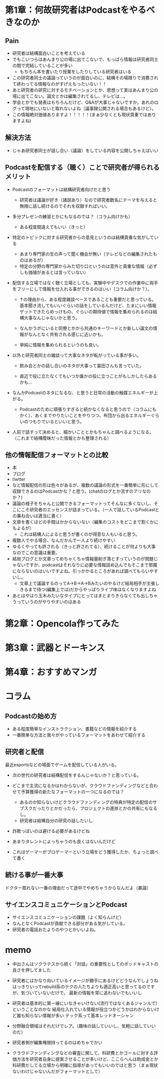 

# 第1章：何故研究者はPodcastをやるべきなのか

## Pain

- 研究者は結構面白いことを考えている
- でもこいつらはあんまり公の場に出てこないで、もっぱら情報は研究者同士の間で完結していることが多い
  - もちろん本を書いたり授業をしたりしている研究者はいる
- この研究者同士の議論っていうのが面白いのに、結構その場限りで消費されて終わってる情報なのがすげえもったいない！！
- あと研究者の研究に対するモチベーションとか、思想って実はあんまり公の場に出てこない。論文とかは編集されてるし、テレビは…。
- 学会とかでも発表はもちろんだけど、Q&Aが大事じゃないですか。あれのログって現地にいないと取れないよね（議事録公開される場合もあるけど）。
- この情報絶対価値ありますよ！！！！！(まぁ少なくとも現状貴重ではありますよね)



## 解決方法

- じゃあ研究者同士が話し合い（議論）をしている内容を公開しちゃえばいい



## Podcastを配信する（聴く）ことで研究者が得られるメリット

- Podcastのフォーマットは結構研究者向けだと思う

  - 研究者は議論が好き（諸説あり）なので研究者数名にテーマを与えると無限に話し続けるのでそれを収録すればいい。
- 多分プレゼンの練習とかにもなるのでは？（コラム向けかも）
  - ある程度間違えてもいい（きっと）
- 特定のトピックに対する研究者からの意見というのは結構貴重な気がしている
  
  - あまり専門家の生の声って聞く機会が無い（テレビなどの編集されたものはあるが）
  - 特定の分野の専門家からみた切り口というのは意外と貴重な情報（必ずしも価値があるとは言っていない）
- 配信する立場ではなく聴く立場としても、実験中やデスクでの作業中に両手をフリーにして情報を仕入れる事ができるのはいい（コラム向けか？）。
  - ↑の理由から、ある程度雑談ベースであることも重要だと思っている。基本聞き流してもいいぐらいの話をしているんだけど、たまにいい情報ゲットできたらめっけもの、ぐらいの期待値で情報を集められるのは結構大事なんじゃないかと思う。
    
  - なんかラボにいると同僚とかから共通のキーワードとか新しい論文の情報がなんとなく共有される感じに近いかも。
  - 単純に情報を集められるというのも良い。

- 以外と研究者同士の雑談って大事なネタが転がっている事が多い。

  - 飲み会とかの話し合いのネタが大事って冨田さんも言っていた。

  - 直近で役に立たなくてもいつか誰かの役に立つことがもしかしたらあるかも…
  
- なんかPodcastのネタになるな、と思うと日常の活動の触媒エネルギーが上がる。

  - Podcastのために頑張りすぎると続かなくなると思うので（コラムにもかく）、あくまでやりたいことをやりつつ、布団から出るエネルギーぐらいのつもりでいるといいと思う。
  
- 人前で話すって決めると、細かいこととかもちゃんと調べるようになる。（これまで結構曖昧だった情報とかも整理される）
## 他の情報配信フォーマットとの比較

  - 本
  - ブログ
  - tiwtter
  - など情報配信の形は色々があるが、複数の議論の形式を一番簡単に形にして収録できるのはPodcastかな？と思う。(chatのログとか流すのアリなのか？)
  - 議論の様子をちゃんと公開できるフォーマットってそんなに多くないし、そこにこそ研究者のエッセンスが詰まっている。（一人で話しているPodcastとの兼ね合いは適当に書く）
  - 文章を書くほどの手間はかからないない（編集のコストをどこまで割くかにもよるが）
    - これは結構人によると思うが書くのが得意な人もいると思う。
- 複数人でやる場合、なんだかんで一人より続けやすい
- ゆるくやっても許される（きっと許されてる）、続けることが何よりも大事なのでこの意識は重要。
- 結局ブログとか文章ってめちゃくちゃ情報量削ぎ落とすっていうのが問題じゃないですか、podcastはそれなりに必要な情報詰め込んでもそこまで邪魔にならないのはいいですよね。引っかかるところがあれば調べてもらいやすいし。
  - 文章上で議論するのってA->B->A->Bみたいのやるけど結局相手が主張しきるまで待つ(編集上では)だからやっぱりライブ味はなくなりますよね
- あとはやはり玉木みたいなタイプにとってはまとまりきらなくても出しちゃうっていうのがやりやすいのはある



# 第2章：Opencola作ってみた


# 第3章：武器とドーキンス


# 第4章：おすすめマンガ






# コラム

## Podcastの始め方
- ある程度簡単なインストラクション、書籍などの情報を紹介する
- 一番簡単な方法と我々がやっているフォーマットをあわせて紹介する

## 研究者と配信

最近esportsなどの場面でゲームを配信している人がいる。

- 次の世代の研究者は結構配信をするんじゃないか？と思っている。
- どこまで主流になるかはわからないが、クラウドファンディングなどと合わせて予算獲得の新たなフォーマットの一つになるのでは？
  - あるのか知らないけどクラウドファンディングの特典が特定の配信のサブスクだったりとかだったら、プロジェクトの進捗とかの共有にもなるし。
  - 研究者は結構自分の研究の話したいし
- 詐欺っぽいのは避ける必要があるけどね
- あまりタレントによっちゃうのも良くはないんだけど

- これはゲーマーがプロゲーマーという立場をどう獲得したか、ちょっと調べて書く

## 続ける事が一番大事

ドクター取れない一番の理由だって途中でやめちゃうからなんだよ（暴論）



## サイエンスコミュニケーションとPodcast

- サイエンスコミュニケーションの課題（よく知らんけど）
- なんとなくPodcastが貢献できる部分がある気がしている。
- 研究者の電話おたよりのやつとかいいよね。


# memo

- 中出さんはソクラテスから続く「対話」の重要性としてのポッドキャストの良さを押してました
- 研究者にはかなり向いているイメージが勝手にあるけどどうなんでしょうね
  はっきりいってrebuild系のテクの人たちよりも適正高いと思ってるのですが、気づいていないだけで。
  最新の情報を常に追わないでもいいし
- 研究者は基本的に第一線にいなきゃいけない(流行ではなくあるジャンルで)ということなのかな
  結局仕入れている情報が役立つかどうかはわからないけど誰も知らない情報が多い
  テック系って基本レッドオーシャン
- 分野融合領域はそれだけでレア。（趣味の話していいし、気軽に話していいのだ）
- 研究者側が編集権限持ってるのはめちゃでかい

- クラウドファンディングなどの審査に関して、科研費とかゴールに対する評価方法を研究者自身に提案させることが多いけど、ここらへんは助成金とか科研費だしてる立場から明確に指導があってもいいのではと思う（まぁ現状ないわけじゃないんだがフォーマットとして）